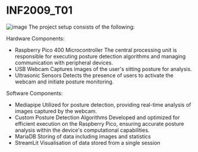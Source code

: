 # INF2009_T01
![image](https://github.com/bumblyowl/INF2009_T01/assets/86668765/83d3b875-b7ba-415d-83f0-89e4ef36fd67)
The project setup consists of the following:

Hardware Components:
- Raspberry Pico 400 Microcontroller
    The central processing unit is responsible for executing posture detection algorithms and managing communication with peripheral devices.
- USB Webcam
    Captures images of the user's sitting posture for analysis.
- Ultrasonic Sensors
    Detects the presence of users to activate the webcam and initiate posture monitoring.


Software Components:
- Mediapipe
    Utilized for posture detection, providing real-time analysis of images captured by the webcam.
- Custom Posture Detection Algorithms
    Developed and optimized for efficient execution on the Raspberry Pico, ensuring accurate posture analysis within the device's computational capabilities.
- MariaDB
    Storing of data including images and statistics
- StreamLit
    Visualisation of data stored from a single session

  
  
